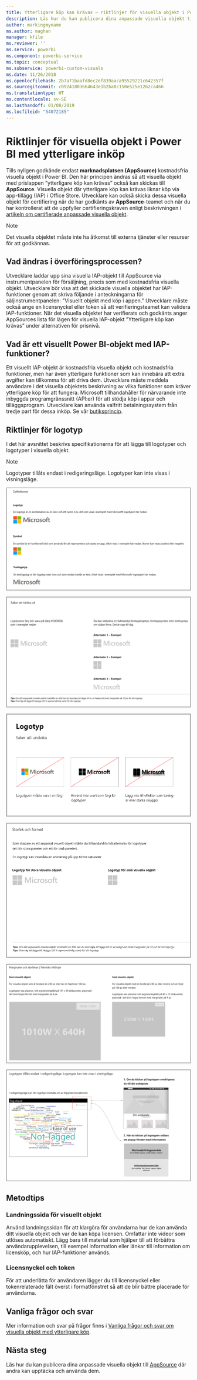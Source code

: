 ```yaml
---
title: Ytterligare köp kan krävas – riktlinjer för visuella objekt i Power BI
description: Läs hur du kan publicera dina anpassade visuella objekt till AppSource där andra kan upptäcka och använda dem via ett inköp.
author: markingmyname
ms.author: maghan
manager: kfile
ms.reviewer: ''
ms.service: powerbi
ms.component: powerbi-service
ms.topic: conceptual
ms.subservice: powerbi-custom-visuals
ms.date: 11/26/2018
ms.openlocfilehash: 2b7a71baafd8ec2ef839aaca95529221c642357f
ms.sourcegitcommit: c09241803664643e1b2ba0c150e525e1262ca466
ms.translationtype: HT
ms.contentlocale: sv-SE
ms.lasthandoff: 01/08/2019
ms.locfileid: "54072185"
---
```

# <a name="guidelines-for-power-bi-visuals-with-additional-purchases"></a>Riktlinjer för visuella objekt i Power BI med ytterligare inköp

Tills nyligen godkände endast **marknadsplatsen (AppSource)** kostnadsfria visuella objekt i Power BI. Den här principen ändras så att visuella objekt med prislappen ”ytterligare köp kan krävas” också kan skickas till **AppSource**. Visuella objekt där ytterligare köp kan krävas liknar köp via app-tillägg (IAP) i Office Store. Utvecklare kan också skicka dessa visuella objekt för certifiering när de har godkänts av **AppSource**-teamet och när du har kontrollerat att de uppfyller certifieringskraven enligt beskrivningen i [artikeln om certifierade anpassade visuella objekt](../power-bi-custom-visuals-certified.md).

> [!Note]
> Det visuella objektet måste inte ha åtkomst till externa tjänster eller resurser för att godkännas.

## <a name="whats-changing-in-the-submission-process"></a>Vad ändras i överföringsprocessen?

Utvecklare laddar upp sina visuella IAP-objekt till AppSource via instrumentpanelen för försäljning, precis som med kostnadsfria visuella objekt. Utvecklare bör visa att det skickade visuella objektet har IAP-funktioner genom att skriva följande i anteckningarna för säljinstrumentpanelen: "Visuellt objekt med köp i appen." Utvecklare måste också ange en licensnyckel eller token så att verifieringsteamet kan validera IAP-funktioner. När det visuella objektet har verifierats och godkänts anger AppSources lista för lägen för visuella IAP-objekt ”Ytterligare köp kan krävas” under alternativen för prisnivå.

## <a name="what-is-a-power-bi-visual-with-iap-features"></a>Vad är ett visuellt Power BI-objekt med IAP-funktioner?

Ett visuellt IAP-objekt är kostnadsfria visuella objekt och kostnadsfria funktioner, men har även ytterligare funktioner som kan innebära att extra avgifter kan tillkomma för att driva dem. Utvecklare måste meddela användare i det visuella objektets beskrivning av vilka funktioner som kräver ytterligare köp för att fungera. Microsoft tillhandahåller för närvarande inte inbyggda programgränssnitt (API:er) för att stödja köp i appar och tilläggsprogram. Utvecklare kan använda valfritt betalningssystem från tredje part för dessa inköp. Se vår [butiksprincip](https://docs.microsoft.com/office/dev/store/validation-policies#2-apps-or-add-ins-can-display-certain-ads).

## <a name="logo-guidelines"></a>Riktlinjer för logotyp

I det här avsnittet beskrivs specifikationerna för att lägga till logotyper och logotyper i visuella objekt.

> [!NOTE]
> Logotyper tillåts endast i redigeringsläge. Logotyper kan inte visas i visningsläge.

![definitioner](media/office-store-in-app-purchase-visual-guidelines/definitions.png)

![saker-att-behålla](media/office-store-in-app-purchase-visual-guidelines/things-to-keep-in-mind.png)

![saker-att](media/office-store-in-app-purchase-visual-guidelines/things-to-avoid.png)

![storlek-och-format ](media/office-store-in-app-purchase-visual-guidelines/size-and-format.png)

![marginaler-och](media/office-store-in-app-purchase-visual-guidelines/margins-and-sizes.png)

![redigerings-läge](media/office-store-in-app-purchase-visual-guidelines/logos-in-edit-mode.png)

## <a name="best-practices"></a>Metodtips

### <a name="visual-landing-page"></a>Landningssida för visuellt objekt

Använd landningssidan för att klargöra för användarna hur de kan använda ditt visuella objekt och var de kan köpa licensen. Omfattar inte videor som utlöses automatiskt. Lägg bara till material som hjälper till att förbättra användarupplevelsen, till exempel information eller länkar till information om licensköp, och hur IAP-funktioner används.

### <a name="license-key-and-token"></a>Licensnyckel och token

För att underlätta för användaren lägger du till licensnyckel eller tokenrelaterade fält överst i formatfönstret så att de blir bättre placerade för användarna.

## <a name="faq"></a>Vanliga frågor och svar

Mer information och svar på frågor finns i [Vanliga frågor och svar om visuella objekt med ytterligare köp](https://docs.microsoft.com/en-us/power-bi/power-bi-custom-visuals-faq#visuals-with-additional-purchases).

## <a name="next-steps"></a>Nästa steg

Läs hur du kan publicera dina anpassade visuella objekt till [AppSource](office-store.md) där andra kan upptäcka och använda dem.
